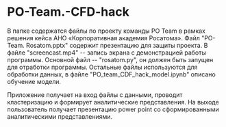 # PO-Team.-CFD-hack

В папке содержатся файлы по проекту команды PO Team в рамках решения кейса АНО «Корпоративная академия Росатома».
Файл "PO-Team. Rosatom.pptx" содержит презентацию для защиты проекта. В файле "screencast.mp4" -- запись экрана с демонстрацией работы программы.
Основной файл -- "rosatom.py", он должен быть запущен для отработки программы.
Остальные файлы используются для обработки данных, в файле "PO_team_CDF_hack_model.ipynb" описано обучение модели.

Приложение получает на вход файлы с данными, проводит кластеризацию и формирует аналитические представления. На выходе пользователь получает 
презентацию power point со сформированными аналитическими представлениями.

